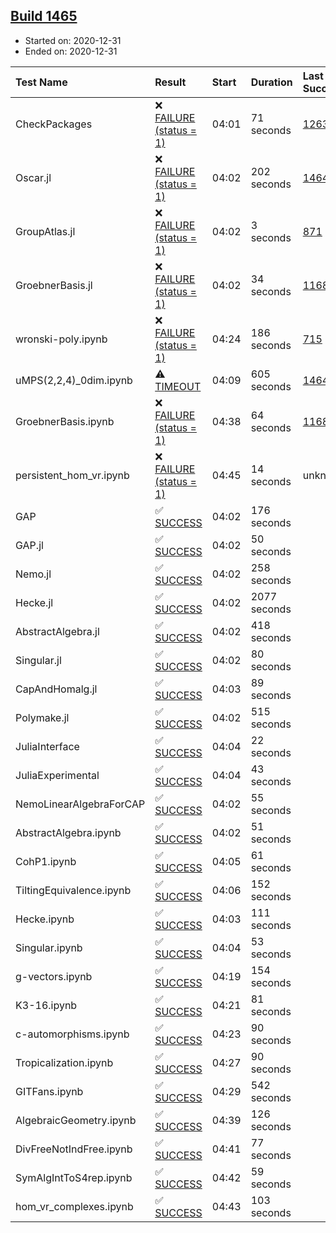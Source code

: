 ## [Build 1465](https://oscarci.mathematik.uni-kl.de/job/oscar-stable/1465/)

* Started on: 2020-12-31
* Ended on: 2020-12-31

| Test Name    | Result | Start | Duration | Last Success | First Failure |
|:-------------|:-------|:------|:---------|:-------------|:--------------|
| CheckPackages | ❌ [FAILURE (status = 1)](https://oscarci.mathematik.uni-kl.de/job/oscar-stable/1465/artifact/logs/build-1465/CheckPackages.log) | 04:01 | 71 seconds | [1263](https://oscarci.mathematik.uni-kl.de/job/oscar-stable/1263/) | [1264](https://oscarci.mathematik.uni-kl.de/job/oscar-stable/1264/) |
| Oscar.jl | ❌ [FAILURE (status = 1)](https://oscarci.mathematik.uni-kl.de/job/oscar-stable/1465/artifact/logs/build-1465/Oscar.jl.log) | 04:02 | 202 seconds | [1464](https://oscarci.mathematik.uni-kl.de/job/oscar-stable/1464/) | [1465](https://oscarci.mathematik.uni-kl.de/job/oscar-stable/1465/) |
| GroupAtlas.jl | ❌ [FAILURE (status = 1)](https://oscarci.mathematik.uni-kl.de/job/oscar-stable/1465/artifact/logs/build-1465/GroupAtlas.jl.log) | 04:02 | 3 seconds | [871](https://oscarci.mathematik.uni-kl.de/job/oscar-stable/871/) | [872](https://oscarci.mathematik.uni-kl.de/job/oscar-stable/872/) |
| GroebnerBasis.jl | ❌ [FAILURE (status = 1)](https://oscarci.mathematik.uni-kl.de/job/oscar-stable/1465/artifact/logs/build-1465/GroebnerBasis.jl.log) | 04:02 | 34 seconds | [1168](https://oscarci.mathematik.uni-kl.de/job/oscar-stable/1168/) | [1169](https://oscarci.mathematik.uni-kl.de/job/oscar-stable/1169/) |
| wronski-poly.ipynb | ❌ [FAILURE (status = 1)](https://oscarci.mathematik.uni-kl.de/job/oscar-stable/1465/artifact/logs/build-1465/wronski-poly.ipynb.log) | 04:24 | 186 seconds | [715](https://oscarci.mathematik.uni-kl.de/job/oscar-stable/715/) | [716](https://oscarci.mathematik.uni-kl.de/job/oscar-stable/716/) |
| uMPS(2,2,4)_0dim.ipynb | ⚠ [TIMEOUT](https://oscarci.mathematik.uni-kl.de/job/oscar-stable/1465/artifact/logs/build-1465/uMPS-2-2-4-_0dim.ipynb.log) | 04:09 | 605 seconds | [1464](https://oscarci.mathematik.uni-kl.de/job/oscar-stable/1464/) | [1465](https://oscarci.mathematik.uni-kl.de/job/oscar-stable/1465/) |
| GroebnerBasis.ipynb | ❌ [FAILURE (status = 1)](https://oscarci.mathematik.uni-kl.de/job/oscar-stable/1465/artifact/logs/build-1465/GroebnerBasis.ipynb.log) | 04:38 | 64 seconds | [1168](https://oscarci.mathematik.uni-kl.de/job/oscar-stable/1168/) | [1169](https://oscarci.mathematik.uni-kl.de/job/oscar-stable/1169/) |
| persistent_hom_vr.ipynb | ❌ [FAILURE (status = 1)](https://oscarci.mathematik.uni-kl.de/job/oscar-stable/1465/artifact/logs/build-1465/persistent_hom_vr.ipynb.log) | 04:45 | 14 seconds | unknown | unknown |
| GAP | ✅ [SUCCESS](https://oscarci.mathematik.uni-kl.de/job/oscar-stable/1465/artifact/logs/build-1465/GAP.log) | 04:02 | 176 seconds |  |  |
| GAP.jl | ✅ [SUCCESS](https://oscarci.mathematik.uni-kl.de/job/oscar-stable/1465/artifact/logs/build-1465/GAP.jl.log) | 04:02 | 50 seconds |  |  |
| Nemo.jl | ✅ [SUCCESS](https://oscarci.mathematik.uni-kl.de/job/oscar-stable/1465/artifact/logs/build-1465/Nemo.jl.log) | 04:02 | 258 seconds |  |  |
| Hecke.jl | ✅ [SUCCESS](https://oscarci.mathematik.uni-kl.de/job/oscar-stable/1465/artifact/logs/build-1465/Hecke.jl.log) | 04:02 | 2077 seconds |  |  |
| AbstractAlgebra.jl | ✅ [SUCCESS](https://oscarci.mathematik.uni-kl.de/job/oscar-stable/1465/artifact/logs/build-1465/AbstractAlgebra.jl.log) | 04:02 | 418 seconds |  |  |
| Singular.jl | ✅ [SUCCESS](https://oscarci.mathematik.uni-kl.de/job/oscar-stable/1465/artifact/logs/build-1465/Singular.jl.log) | 04:02 | 80 seconds |  |  |
| CapAndHomalg.jl | ✅ [SUCCESS](https://oscarci.mathematik.uni-kl.de/job/oscar-stable/1465/artifact/logs/build-1465/CapAndHomalg.jl.log) | 04:03 | 89 seconds |  |  |
| Polymake.jl | ✅ [SUCCESS](https://oscarci.mathematik.uni-kl.de/job/oscar-stable/1465/artifact/logs/build-1465/Polymake.jl.log) | 04:02 | 515 seconds |  |  |
| JuliaInterface | ✅ [SUCCESS](https://oscarci.mathematik.uni-kl.de/job/oscar-stable/1465/artifact/logs/build-1465/JuliaInterface.log) | 04:04 | 22 seconds |  |  |
| JuliaExperimental | ✅ [SUCCESS](https://oscarci.mathematik.uni-kl.de/job/oscar-stable/1465/artifact/logs/build-1465/JuliaExperimental.log) | 04:04 | 43 seconds |  |  |
| NemoLinearAlgebraForCAP | ✅ [SUCCESS](https://oscarci.mathematik.uni-kl.de/job/oscar-stable/1465/artifact/logs/build-1465/NemoLinearAlgebraForCAP.log) | 04:02 | 55 seconds |  |  |
| AbstractAlgebra.ipynb | ✅ [SUCCESS](https://oscarci.mathematik.uni-kl.de/job/oscar-stable/1465/artifact/logs/build-1465/AbstractAlgebra.ipynb.log) | 04:02 | 51 seconds |  |  |
| CohP1.ipynb | ✅ [SUCCESS](https://oscarci.mathematik.uni-kl.de/job/oscar-stable/1465/artifact/logs/build-1465/CohP1.ipynb.log) | 04:05 | 61 seconds |  |  |
| TiltingEquivalence.ipynb | ✅ [SUCCESS](https://oscarci.mathematik.uni-kl.de/job/oscar-stable/1465/artifact/logs/build-1465/TiltingEquivalence.ipynb.log) | 04:06 | 152 seconds |  |  |
| Hecke.ipynb | ✅ [SUCCESS](https://oscarci.mathematik.uni-kl.de/job/oscar-stable/1465/artifact/logs/build-1465/Hecke.ipynb.log) | 04:03 | 111 seconds |  |  |
| Singular.ipynb | ✅ [SUCCESS](https://oscarci.mathematik.uni-kl.de/job/oscar-stable/1465/artifact/logs/build-1465/Singular.ipynb.log) | 04:04 | 53 seconds |  |  |
| g-vectors.ipynb | ✅ [SUCCESS](https://oscarci.mathematik.uni-kl.de/job/oscar-stable/1465/artifact/logs/build-1465/g-vectors.ipynb.log) | 04:19 | 154 seconds |  |  |
| K3-16.ipynb | ✅ [SUCCESS](https://oscarci.mathematik.uni-kl.de/job/oscar-stable/1465/artifact/logs/build-1465/K3-16.ipynb.log) | 04:21 | 81 seconds |  |  |
| c-automorphisms.ipynb | ✅ [SUCCESS](https://oscarci.mathematik.uni-kl.de/job/oscar-stable/1465/artifact/logs/build-1465/c-automorphisms.ipynb.log) | 04:23 | 90 seconds |  |  |
| Tropicalization.ipynb | ✅ [SUCCESS](https://oscarci.mathematik.uni-kl.de/job/oscar-stable/1465/artifact/logs/build-1465/Tropicalization.ipynb.log) | 04:27 | 90 seconds |  |  |
| GITFans.ipynb | ✅ [SUCCESS](https://oscarci.mathematik.uni-kl.de/job/oscar-stable/1465/artifact/logs/build-1465/GITFans.ipynb.log) | 04:29 | 542 seconds |  |  |
| AlgebraicGeometry.ipynb | ✅ [SUCCESS](https://oscarci.mathematik.uni-kl.de/job/oscar-stable/1465/artifact/logs/build-1465/AlgebraicGeometry.ipynb.log) | 04:39 | 126 seconds |  |  |
| DivFreeNotIndFree.ipynb | ✅ [SUCCESS](https://oscarci.mathematik.uni-kl.de/job/oscar-stable/1465/artifact/logs/build-1465/DivFreeNotIndFree.ipynb.log) | 04:41 | 77 seconds |  |  |
| SymAlgIntToS4rep.ipynb | ✅ [SUCCESS](https://oscarci.mathematik.uni-kl.de/job/oscar-stable/1465/artifact/logs/build-1465/SymAlgIntToS4rep.ipynb.log) | 04:42 | 59 seconds |  |  |
| hom_vr_complexes.ipynb | ✅ [SUCCESS](https://oscarci.mathematik.uni-kl.de/job/oscar-stable/1465/artifact/logs/build-1465/hom_vr_complexes.ipynb.log) | 04:43 | 103 seconds |  |  |
